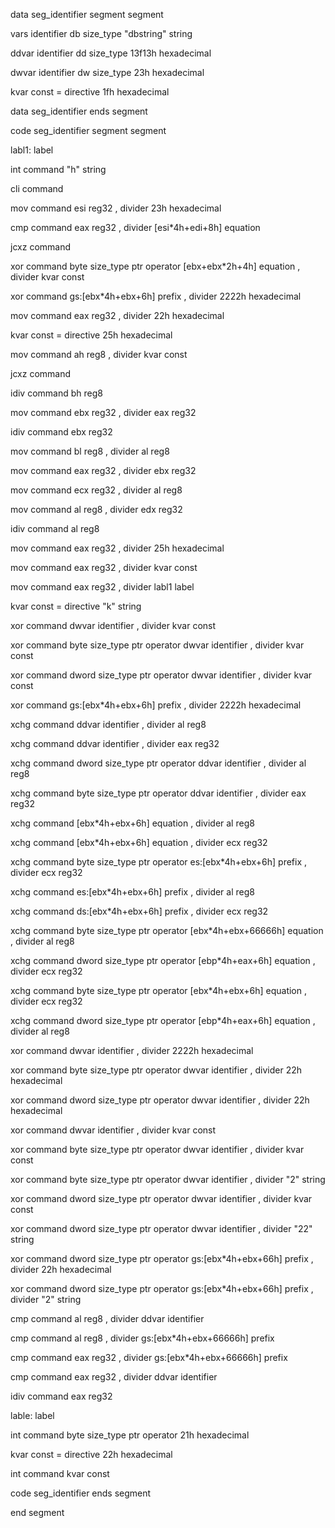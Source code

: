 data seg_identifier
segment segment

vars identifier
db size_type
"dbstring" string

ddvar identifier
dd size_type
13f13h hexadecimal

dwvar identifier
dw size_type
23h hexadecimal

kvar const
= directive
1fh hexadecimal

data seg_identifier
ends segment

code seg_identifier
segment segment

labl1: label

int command
"h" string

cli command

mov command
esi reg32
, divider
23h hexadecimal

cmp command
eax reg32
, divider
[esi*4h+edi+8h] equation

jcxz command

xor command
byte size_type
ptr operator
[ebx+ebx*2h+4h] equation
, divider
kvar const

xor command
gs:[ebx*4h+ebx+6h] prefix
, divider
2222h hexadecimal

mov command
eax reg32
, divider
22h hexadecimal

kvar const
= directive
25h hexadecimal

mov command
ah reg8
, divider
kvar const

jcxz command

idiv command
bh reg8

mov command
ebx reg32
, divider
eax reg32

idiv command
ebx reg32

mov command
bl reg8
, divider
al reg8

mov command
eax reg32
, divider
ebx reg32

mov command
ecx reg32
, divider
al reg8

mov command
al reg8
, divider
edx reg32

idiv command
al reg8

mov command
eax reg32
, divider
25h hexadecimal

mov command
eax reg32
, divider
kvar const

mov command
eax reg32
, divider
labl1 label

kvar const
= directive
"k" string

xor command
dwvar identifier
, divider
kvar const

xor command
byte size_type
ptr operator
dwvar identifier
, divider
kvar const

xor command
dword size_type
ptr operator
dwvar identifier
, divider
kvar const

xor command
gs:[ebx*4h+ebx+6h] prefix
, divider
2222h hexadecimal

xchg command
ddvar identifier
, divider
al reg8

xchg command
ddvar identifier
, divider
eax reg32

xchg command
dword size_type
ptr operator
ddvar identifier
, divider
al reg8

xchg command
byte size_type
ptr operator
ddvar identifier
, divider
eax reg32

xchg command
[ebx*4h+ebx+6h] equation
, divider
al reg8

xchg command
[ebx*4h+ebx+6h] equation
, divider
ecx reg32

xchg command
byte size_type
ptr operator
es:[ebx*4h+ebx+6h] prefix
, divider
ecx reg32

xchg command
es:[ebx*4h+ebx+6h] prefix
, divider
al reg8

xchg command
ds:[ebx*4h+ebx+6h] prefix
, divider
ecx reg32

xchg command
byte size_type
ptr operator
[ebx*4h+ebx+66666h] equation
, divider
al reg8

xchg command
dword size_type
ptr operator
[ebp*4h+eax+6h] equation
, divider
ecx reg32

xchg command
byte size_type
ptr operator
[ebx*4h+ebx+6h] equation
, divider
ecx reg32

xchg command
dword size_type
ptr operator
[ebp*4h+eax+6h] equation
, divider
al reg8

xor command
dwvar identifier
, divider
2222h hexadecimal

xor command
byte size_type
ptr operator
dwvar identifier
, divider
22h hexadecimal

xor command
dword size_type
ptr operator
dwvar identifier
, divider
22h hexadecimal

xor command
dwvar identifier
, divider
kvar const

xor command
byte size_type
ptr operator
dwvar identifier
, divider
kvar const

xor command
byte size_type
ptr operator
dwvar identifier
, divider
"2" string

xor command
dword size_type
ptr operator
dwvar identifier
, divider
kvar const

xor command
dword size_type
ptr operator
dwvar identifier
, divider
"22" string

xor command
dword size_type
ptr operator
gs:[ebx*4h+ebx+66h] prefix
, divider
22h hexadecimal

xor command
dword size_type
ptr operator
gs:[ebx*4h+ebx+66h] prefix
, divider
"2" string

cmp command
al reg8
, divider
ddvar identifier

cmp command
al reg8
, divider
gs:[ebx*4h+ebx+66666h] prefix

cmp command
eax reg32
, divider
gs:[ebx*4h+ebx+66666h] prefix

cmp command
eax reg32
, divider
ddvar identifier

idiv command
eax reg32

lable: label

int command
byte size_type
ptr operator
21h hexadecimal

kvar const
= directive
22h hexadecimal

int command
kvar const

code seg_identifier
ends segment

end segment

